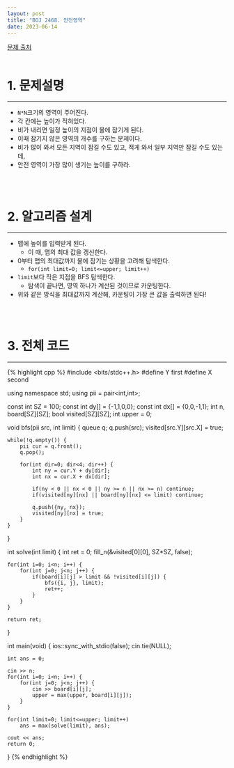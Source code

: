 ```yaml
---
layout: post
title: "BOJ 2468. 안전영역"
date: 2023-06-14
---
```


[문제 출처](https://www.acmicpc.net/problem/2468) <br/><br/>

# 1. 문제설명
<hr>

- `N*N`크기의 영역이 주어진다.
- 각 칸에는 높이가 적혀있다.
- 비가 내리면 일정 높이의 지점이 물에 잠기게 된다.
- 이때 잠기지 않은 영역의 개수를 구하는 문제이다.
- 비가 많이 와서 모든 지역이 잠길 수도 있고, 적게 와서 일부 지역만 잠길 수도 있는데,
- 안전 영역이 가장 많이 생기는 높이를 구하라.


<br/><br/>

# 2. 알고리즘 설계
<hr>

- 맵에 높이를 입력받게 된다.
  - 이 때, 맵의 최대 값을 갱신한다.
- 0부터 맵의 최대값까지 물에 잠기는 상황을 고려해 탐색한다.
  - `for(int limit=0; limit<=upper; limit++)`
- `limit`보다 작은 지점을 BFS 탐색한다.
  - 탐색이 끝나면, 영역 하나가 계산된 것이므로 카운팅한다.
- 위와 같은 방식을 최대값까지 계산해, 카운팅이 가장 큰 값을 출력하면 된다!


<br/><br/>

# 3. 전체 코드
<hr>

{% highlight cpp %}
#include <bits/stdc++.h>
#define Y first
#define X second

using namespace std;
using pii = pair<int,int>;

const int SZ = 100;
const int dy[] = {-1,1,0,0};
const int dx[] = {0,0,-1,1};
int n, board[SZ][SZ];
bool visited[SZ][SZ];
int upper = 0;

void bfs(pii src, int limit) {
    queue<pii> q;
    q.push(src);
    visited[src.Y][src.X] = true;

    while(!q.empty()) {
        pii cur = q.front();
        q.pop();

        for(int dir=0; dir<4; dir++) {
            int ny = cur.Y + dy[dir];
            int nx = cur.X + dx[dir];

            if(ny < 0 || nx < 0 || ny >= n || nx >= n) continue;
            if(visited[ny][nx] || board[ny][nx] <= limit) continue;

            q.push({ny, nx});
            visited[ny][nx] = true;
        }
    }
}

int solve(int limit) {
    int ret = 0;
    fill_n(&visited[0][0], SZ*SZ, false);

    for(int i=0; i<n; i++) {
        for(int j=0; j<n; j++) {
            if(board[i][j] > limit && !visited[i][j]) {
                bfs({i, j}, limit);
                ret++;
            }
        }
    }

    return ret;
}

int main(void)
{
    ios::sync_with_stdio(false);
    cin.tie(NULL);

    int ans = 0;

    cin >> n;
    for(int i=0; i<n; i++) {
        for(int j=0; j<n; j++) {
            cin >> board[i][j];
            upper = max(upper, board[i][j]);
        }
    }

    for(int limit=0; limit<=upper; limit++)
        ans = max(solve(limit), ans);

    cout << ans;
    return 0;
}
{% endhighlight %}